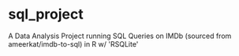 # sql_project
A Data Analysis Project running SQL Queries on IMDb (sourced from ameerkat/imdb-to-sql) in R w/ 'RSQLite'
